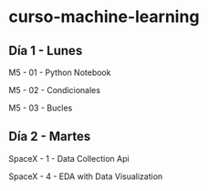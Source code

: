 # curso-machine-learning

## Día 1 - Lunes

M5 - 01 - Python Notebook

M5 - 02 - Condicionales

M5 - 03 - Bucles

## Día 2 - Martes

SpaceX - 1 - Data Collection Api

SpaceX - 4 - EDA with Data Visualization

